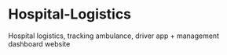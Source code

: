 # Hospital-Logistics
Hospital logistics, tracking ambulance, driver app + management dashboard website
